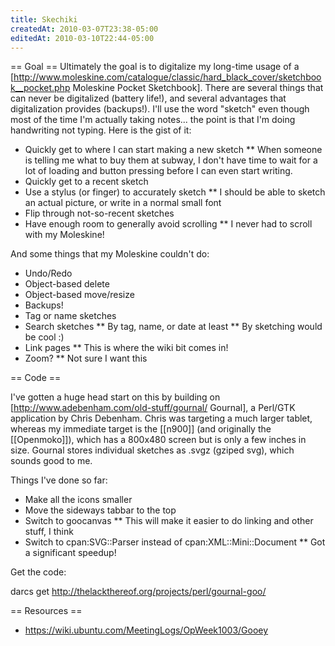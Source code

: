 ```yaml
---
title: Skechiki
createdAt: 2010-03-07T23:38-05:00
editedAt: 2010-03-10T22:44-05:00
---
```


== Goal ==
Ultimately the goal is to digitalize my long-time usage of a [http://www.moleskine.com/catalogue/classic/hard_black_cover/sketchbook__pocket.php Moleskine Pocket Sketchbook]. There are several things that can never be digitalized (battery life!), and several advantages that digitalization provides (backups!). I'll use the word "sketch" even though most of the time I'm actually taking notes... the point is that I'm doing handwriting not typing. Here is the gist of it:

* Quickly get to where I can start making a new sketch
** When someone is telling me what to buy them at subway, I don't have time to wait for a lot of loading and button pressing before I can even start writing.
* Quickly get to a recent sketch
* Use a stylus (or finger) to accurately sketch
** I should be able to sketch an actual picture, or write in a normal small font
* Flip through not-so-recent sketches
* Have enough room to generally avoid scrolling
** I never had to scroll with my Moleskine!

And some things that my Moleskine couldn't do:
* Undo/Redo
* Object-based delete
* Object-based move/resize
* Backups!
* Tag or name sketches
* Search sketches
** By tag, name, or date at least
** By sketching would be cool :)
* Link pages
** This is where the wiki bit comes in!
* Zoom?
** Not sure I want this

== Code ==

I've gotten a huge head start on this by building on [http://www.adebenham.com/old-stuff/gournal/ Gournal], a Perl/GTK application by Chris Debenham. Chris was targeting a much larger tablet, whereas my immediate target is the [[n900]] (and originally the [[Openmoko]]), which has a 800x480 screen but is only a few inches in size. Gournal stores individual sketches as .svgz (gziped svg), which sounds good to me.

Things I've done so far:
* Make all the icons smaller
* Move the sideways tabbar to the top
* Switch to goocanvas
** This will make it easier to do linking and other stuff, I think
* Switch to cpan:SVG::Parser instead of cpan:XML::Mini::Document
** Got a significant speedup!

Get the code:

  darcs get http://thelackthereof.org/projects/perl/gournal-goo/

== Resources ==
* https://wiki.ubuntu.com/MeetingLogs/OpWeek1003/Gooey

